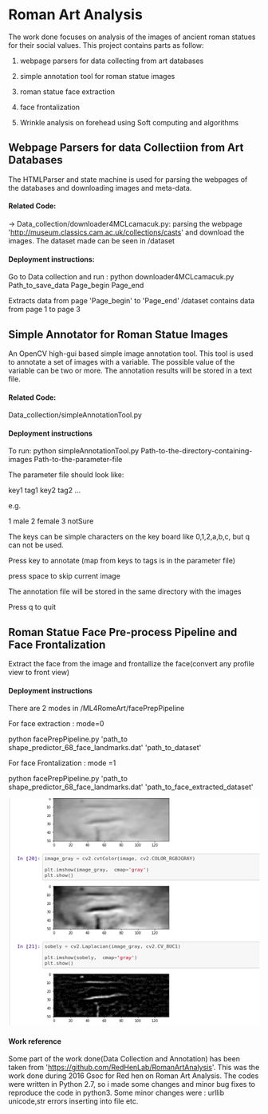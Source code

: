 # Roman Art Analysis

The work done focuses on analysis of the images of ancient roman statues for their social values.
This project contains parts as follow:

1. webpage parsers for data collecting from art databases

2. simple annotation tool for roman statue images

3. roman statue face extraction

4. face frontalization

5. Wrinkle analysis on forehead using Soft computing and algorithms


## Webpage Parsers for data Collectiion from Art Databases

The HTMLParser and state machine is used for parsing the webpages of the databases and downloading images and meta-data.

#### Related Code:

-> Data_collection/downloader4MCLcamacuk.py: parsing the webpage 'http://museum.classics.cam.ac.uk/collections/casts' and download the images.
The dataset made can be seen in /dataset 

#### Deployment instructions:

Go to Data collection and run : python downloader4MCLcamacuk.py Path_to_save_data Page_begin Page_end

Extracts data from page 'Page_begin' to 'Page_end'
/dataset contains data from page 1 to page 3

## Simple Annotator for Roman Statue Images

An OpenCV high-gui based simple image annotation tool. This tool is used to annotate a set of images with a variable. The possible value of the variable can be two or more. The annotation results will be stored in a text file.

#### Related Code:

Data_collection/simpleAnnotationTool.py

#### Deployment instructions

To run: python simpleAnnotationTool.py Path-to-the-directory-containing-images Path-to-the-parameter-file

The parameter file should look like:

key1 tag1 
key2 tag2 ...

e.g.

1 male 
2 female 
3 notSure

The keys can be simple characters on the key board like 0,1,2,a,b,c, but q can not be used.

Press key to annotate (map from keys to tags is in the parameter file)

press space to skip current image

The annotation file will be stored in the same directory with the images

Press q to quit

## Roman Statue Face Pre-process Pipeline and Face Frontalization

Extract the face from the image and frontallize the face(convert any profile view to front view)

#### Deployment instructions


There are 2 modes in /ML4RomeArt/facePrepPipeline

For face extraction : mode=0

python facePrepPipeline.py  'path_to shape_predictor_68_face_landmarks.dat' 'path_to_dataset'

For face Frontalization : mode =1

python facePrepPipeline.py  'path_to shape_predictor_68_face_landmarks.dat' 'path_to_face_extracted_dataset'


![alt text](https://github.com/rohit256/Roman-Art-Analysis/blob/master/image.png)

#### Work reference

Some part of the work done(Data Collection and Annotation) has been taken from 'https://github.com/RedHenLab/RomanArtAnalysis'. This was the work done during 2016 Gsoc for Red hen on Roman Art Analysis. The codes were written in Python 2.7, so i made some changes and minor bug fixes to reproduce the code in python3. Some minor changes were :
 urllib
 unicode,str errors
 inserting into file etc.

 


